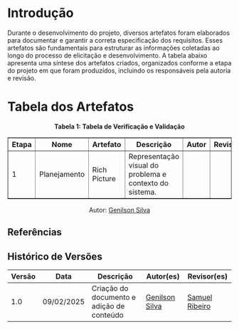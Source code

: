 # Introdução

Durante o desenvolvimento do projeto, diversos artefatos foram elaborados para documentar e garantir a correta especificação dos requisitos. Esses artefatos são fundamentais para estruturar as informações coletadas ao longo do processo de elicitação e desenvolvimento. A tabela abaixo apresenta uma síntese dos artefatos criados, organizados conforme a etapa do projeto em que foram produzidos, incluindo os responsáveis pela autoria e revisão.

# Tabela dos Artefatos

  <div style="text-align: center;">
    <p><strong>Tabela 1: Tabela de Verificação e Validação </strong></p>
  </div>

<table border="1">
  <tr>
    <th>Etapa</th>
     <th>Nome</th>
    <th>Artefato</th>
    <th>Descrição</th>
    <th>Autor</th>
    <th>Revisor</th>
  </tr>
  <tr>
    <td>1</td>
    <td>Planejamento</td>
    <td>Rich Picture</td>
    <td>Representação visual do problema e contexto do sistema.</td>
    <td></td>
    <td></td>
  </tr>
</table>

<p style="text-align: center; font-size: 14px;">
    Autor: <a href="https://github.com/GenilsonJrs" target="_blank">Genilson Silva</a>
  </p>

## Referências


## Histórico de Versões

| **Versão** | **Data**       | **Descrição**                   | **Autor(es)**                                                                                                  | **Revisor(es)**                              |
| ---------- | -------------- | ------------------------------- | ------------------------------------------------------------------------------------------------------------- | -------------------------------------------- |
| 1.0        | 09/02/2025    | Criação do documento e adição de conteúdo            | [Genilson Silva](https://github.com/GenilsonJrs)                                                           | [Samuel Ribeiro](https://github.com/SamuelRicosta) |